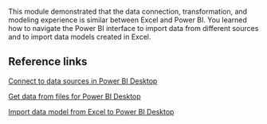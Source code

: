 This module demonstrated that the data connection, transformation, and modeling experience is similar between Excel and Power BI. You learned how to navigate the Power BI interface to import data from different sources and to import data models created in Excel. 

## Reference links

[Connect to data sources in Power BI Desktop](/power-bi/connect-data/desktop-connect-to-data/?azure-portal=true)

[Get data from files for Power BI Desktop](/power-bi/connect-data/service-get-data-from-files/?azure-portal=true)

[Import data model from Excel to Power BI Desktop](/power-bi/connect-data/desktop-import-excel-workbooks/?azure-portal=true)
